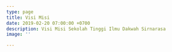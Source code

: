 ```yaml
---
type: page
title: Visi Misi
date: 2019-02-20 07:00:00 +0700
description: Visi Misi Sekolah Tinggi Ilmu Dakwah Sirnarasa
image: ''

---
```


